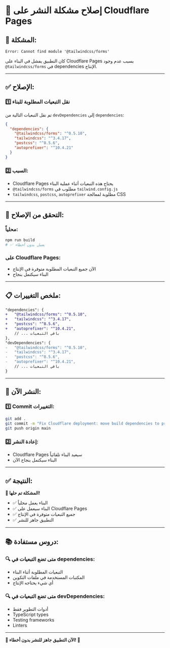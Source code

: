 # 🔧 إصلاح مشكلة النشر على Cloudflare Pages

## 🚨 **المشكلة:**

```
Error: Cannot find module '@tailwindcss/forms'
```

كان التطبيق يفشل في البناء على Cloudflare Pages بسبب عدم وجود `@tailwindcss/forms` في dependencies الإنتاج.

---

## ✅ **الإصلاح:**

### 1️⃣ **نقل التبعيات المطلوبة للبناء**

تم نقل التبعيات التالية من `devDependencies` إلى `dependencies`:

```json
{
  "dependencies": {
    "@tailwindcss/forms": "^0.5.10",
    "tailwindcss": "^3.4.17",
    "postcss": "^8.5.6",
    "autoprefixer": "^10.4.21"
  }
}
```

### 2️⃣ **السبب:**

- Cloudflare Pages يحتاج هذه التبعيات أثناء عملية البناء
- `@tailwindcss/forms` مطلوب في `tailwind.config.js`
- `tailwindcss`, `postcss`, `autoprefixer` مطلوبة لمعالجة CSS

---

## 🎯 **التحقق من الإصلاح:**

### محلياً:
```bash
npm run build
# ✅ يعمل بدون أخطاء
```

### على Cloudflare Pages:
- الآن جميع التبعيات المطلوبة متوفرة في الإنتاج
- البناء سيكتمل بنجاح

---

## 📋 **ملخص التغييرات:**

```diff
"dependencies": {
+   "@tailwindcss/forms": "^0.5.10",
+   "tailwindcss": "^3.4.17", 
+   "postcss": "^8.5.6",
+   "autoprefixer": "^10.4.21",
    // ... باقي التبعيات
},
"devDependencies": {
-   "@tailwindcss/forms": "^0.5.10",
-   "tailwindcss": "^3.4.17",
-   "postcss": "^8.5.6", 
-   "autoprefixer": "^10.4.21",
    // ... باقي التبعيات
}
```

---

## 🚀 **النشر الآن:**

### 1️⃣ **Commit التغييرات:**
```bash
git add .
git commit -m "Fix Cloudflare deployment: move build dependencies to production"
git push origin main
```

### 2️⃣ **إعادة النشر:**
- Cloudflare Pages سيعيد البناء تلقائياً
- البناء سيكتمل بنجاح الآن

---

## ✅ **النتيجة:**

**🎉 المشكلة تم حلها!**
- ✅ البناء يعمل محلياً
- ✅ البناء سيعمل على Cloudflare Pages
- ✅ جميع التبعيات متوفرة في الإنتاج
- ✅ التطبيق جاهز للنشر

---

## 📚 **دروس مستفادة:**

### 🔍 **متى تضع التبعيات في dependencies:**
- التبعيات المطلوبة أثناء البناء
- المكتبات المستخدمة في ملفات التكوين
- أي شيء يحتاجه الإنتاج

### 🔍 **متى تضع التبعيات في devDependencies:**
- أدوات التطوير فقط
- TypeScript types
- Testing frameworks
- Linters

---

**🎊 الآن التطبيق جاهز للنشر بدون أخطاء! 🎊**